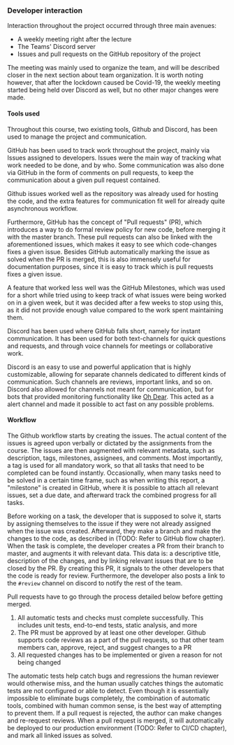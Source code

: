 ### Developer interaction
Interaction throughout the project occurred through three main avenues:
- A weekly meeting right after the lecture
- The Teams' Discord server
- Issues and pull requests on the GitHub repository of the project

The meeting was mainly used to organize the team, and will be described closer in the next section about team organization. It is worth noting however, that after  the lockdown caused be Covid-19, the weekly meeting started being held over Discord as well, but no other major changes were made.

#### Tools used

Throughout this course, two existing tools, Github and Discord, has been used to manage the project and communication.

GitHub has been used to track work throughout the project, mainly via Issues assigned to developers. Issues were the main way of tracking what work needed to be done, and by who. Some communication was also done via GitHub in the form of comments on pull requests, to keep the communication about a given pull request contained. 

Github issues worked well as the repository was already used for hosting the code, and the extra features for communication fit well for already quite asynchronous workflow. 

Furthermore, GitHub has the concept of "Pull requests" (PR), which introduces a way to do formal review policy for new code, before merging it with the master branch.
These pull requests can also be linked with the aforementioned issues, which makes it easy to see which code-changes fixes a given issue.
Besides GitHub automatically marking the issue as solved when the PR is merged, this is also immensely useful for documentation purposes, since it is easy to track which is pull requests fixes a given issue.

A feature that worked less well was the GitHub Milestones, which was used for a short while tried using to keep track of what issues were being worked on in a given week, but it was decided after a few weeks to stop using this, as it did not provide enough value compared to the work spent maintaining them. 

Discord has been used where GitHub falls short, namely for instant communication. It has been used for both text-channels for quick questions and requests, and through voice channels for meetings or collaborative work. 

Discord is an easy to use and powerful application that is highly customizable, allowing for separate channels dedicated to different kinds of communication. Such channels are reviews, important links, and so on. Discord also allowed for channels not meant for communication, but for bots that provided monitoring functionality like [Oh Dear](https://ohdear.app/). This acted as a alert channel and made it possible to act fast on any possible problems.

#### Workflow 

The Github workflow starts by creating the issues. The actual content of the issues is agreed upon verbally or dictated by the assignments from the course. The issues are then augmented with relevant metadata, such as description, tags, milestones, assignees, and comments. Most importantly, a tag is used for all mandatory work, so that all tasks that need to be completed can be found instantly.
Occasionally, when many tasks need to be solved in a certain time frame, such as when writing this report, a "milestone" is created in GitHub, where it is possible to attach all relevant issues, set a due date, and afterward track the combined progress for all tasks.

Before working on a task, the developer that is supposed to solve it, starts by assigning themselves to the issue if they were not already assigned when the issue was created.
Afterward, they make a branch and make the changes to the code, as described in (TODO: Refer to GitHub flow chapter). When the task is complete, the developer creates a PR from their branch to master, and augments it with relevant data. This data is: a descriptive title, description of the changes, and by linking relevant issues that are to be closed by the PR. By creating this PR, it signals to the other developers that the code is ready for review. Furthermore, the developer also posts a link to the `#review` channel on discord to notify the rest of the team.

Pull requests have to go through the process detailed below before getting merged.
1. All automatic tests and checks must complete successfully. This includes unit tests, end-to-end tests, static analysis, and more
2. The PR must be approved by at least one other developer. Github supports code reviews as a part of the pull requests, so that other team members can, approve, reject, and suggest changes to a PR
3. All requested changes has to be implemented or given a reason for not being changed

The automatic tests help catch bugs and regressions the human reviewer would otherwise miss, and the human usually catches things the automatic tests are not configured or able to detect.
Even though it is essentially impossible to eliminate bugs completely, the combination of automatic tools, combined with human common sense, is the best way of attempting to prevent them.
If a pull request is rejected, the author can make changes and re-request reviews.
When a pull request is merged, it will automatically be deployed to our production environment (TODO: Refer to CI/CD chapter), and mark all linked issues as solved.


